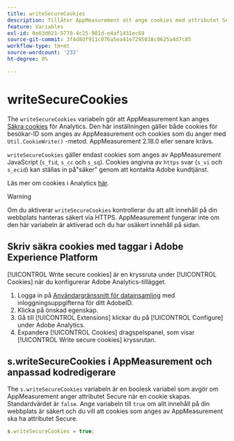 ```yaml
---
title: writeSecureCookies
description: Tillåter AppMeasurement att ange cookies med attributet Secure.
feature: Variables
exl-id: 0e03d621-5770-4c25-981d-e4af1431ec69
source-git-commit: 3f4d8df911c076a5ea41e7295038c0625a4d7c85
workflow-type: tm+mt
source-wordcount: '232'
ht-degree: 0%

---
```


# writeSecureCookies

The `writeSecureCookies` variabeln gör att AppMeasurement kan anges [Säkra cookies](https://en.wikipedia.org/wiki/Secure_cookie) för Analytics. Den här inställningen gäller både cookies för besökar-ID som anges av AppMeasurement och cookies som du anger med `Util.CookieWrite()` -metod. AppMeasurement 2.18.0 eller senare krävs.

`writeSecureCookies` gäller endast cookies som anges av AppMeasurement JavaScript (`s_fid`, `s_cc` och `s_sq`). Cookies angivna av `https` svar (`s_vi` och `s_ecid`) kan ställas in på&quot;säker&quot; genom att kontakta Adobe kundtjänst.

Läs mer om cookies i Analytics [här](https://experienceleague.adobe.com/docs/core-services/interface/administration/ec-cookies/cookies-analytics.html).

>[!WARNING]
>
>Om du aktiverar `writeSecureCookies` kontrollerar du att allt innehåll på din webbplats hanteras säkert via HTTPS. AppMeasurement fungerar inte om den här variabeln är aktiverad och du har osäkert innehåll på sidan.

## Skriv säkra cookies med taggar i Adobe Experience Platform

[!UICONTROL Write secure cookies] är en kryssruta under [!UICONTROL Cookies] när du konfigurerar Adobe Analytics-tillägget.

1. Logga in på [Användargränssnitt för datainsamling](https://experience.adobe.com/data-collection) med inloggningsuppgifterna för ditt AdobeID.
2. Klicka på önskad egenskap.
3. Gå till [!UICONTROL Extensions] klickar du på [!UICONTROL Configure] under Adobe Analytics.
4. Expandera [!UICONTROL Cookies] dragspelspanel, som visar [!UICONTROL Write secure cookies] kryssrutan.

## s.writeSecureCookies i AppMeasurement och anpassad kodredigerare

The `s.writeSecureCookies` variabeln är en boolesk variabel som avgör om AppMeasurement anger attributet Secure när en cookie skapas. Standardvärdet är `false`. Ange variabeln till `true` om allt innehåll på din webbplats är säkert och du vill att cookies som anges av AppMeasurement ska ha attributet Secure.

```js
s.writeSecureCookies = true;
```
